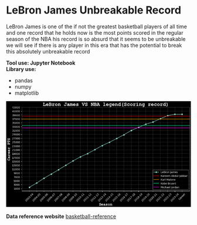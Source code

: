 # LeBron James Unbreakable Record
LeBron James is one of the if not the greatest basketball players of all time and one record that he holds now is the most points scored in the regular season of the NBA his record is so absurd that it seems to be unbreakable
we will see if there is any player in this era that has the potential to break this absolutely unbreakable record

**Tool use: Jupyter Notebook**  
**Library use:** 
  - pandas
  - numpy
  - matplotlib

![preview](https://github.com/NaeveBoontham/project/blob/main/LeBron_James_UnbreakableRecord/LeBron_preview.png)

**Data reference website**
[basketball-reference](https://www.basketball-reference.com/)
